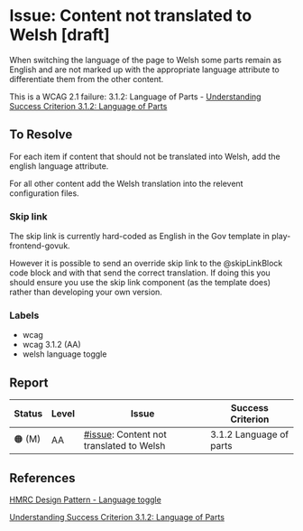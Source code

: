# Issue: Content not translated to Welsh [draft]

When switching the language of the page to Welsh some parts remain as English and are not marked up with the appropriate language attribute to differentiate them from the other content.

This is a WCAG 2.1 failure: 3.1.2: Language of Parts - [Understanding Success Criterion 3.1.2: Language of Parts](https://www.w3.org/WAI/WCAG21/Understanding/language-of-parts.html)

## To Resolve

For each item if content that should not be translated into Welsh, add the english language attribute.

For all other content add the Welsh translation into the relevent configuration files.

### Skip link

The skip link is currently hard-coded as English in the Gov template in play-frontend-govuk.

However it is possible to send an override skip link to the @skipLinkBlock code block and with that send the correct translation. If doing this you should ensure you use the skip link component (as the template does) rather than developing your own version.

### Labels

* wcag
* wcag 3.1.2 (AA)
* welsh language toggle

## Report

| Status | Level | Issue | Success Criterion |
| ------ | ----- | ----- | ----------------- |
| 🟠 (M) | AA    | [#issue](): Content not translated to Welsh | 3.1.2 Language of parts |

## References

[HMRC Design Pattern - Language toggle](https://design.tax.service.gov.uk/hmrc-design-patterns/welsh-language-toggle/)

[Understanding Success Criterion 3.1.2: Language of Parts](https://www.w3.org/WAI/WCAG21/Understanding/language-of-parts.html)

